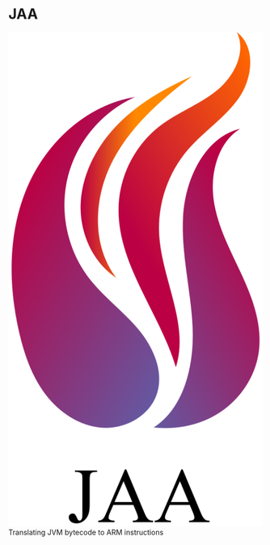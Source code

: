 # JAA
![alt text](https://raw.githubusercontent.com/ImanHosseini/JAA/master/logo_name.png?token=ALm-WY2akVBD3QhpgNfoPbgj5slT2GYqks5a_ChswA%3D%3D)
Translating JVM bytecode to ARM instructions
